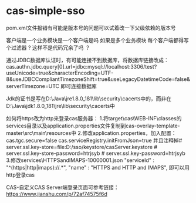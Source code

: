 # cas-simple-sso

pom.xml文件报错有可能是版本号的问题可以试着改一下父级依赖的版本号

客户端是一个业务模块是一个客户端是吗 如果是多个业务模块 每个客户端都得写个过滤器 ? 这样不是代码冗余了吗 ？

通过JDBC数据库认证时，有可能连接不到数据库，将数据库链接改成：
cas.authn.jdbc.query[0].url=jdbc:mysql://localhost:3306/test?useUnicode=true&characterEncoding=UTF-8&useJDBCCompliantTimezoneShift=true&useLegacyDatetimeCode=false&serverTimezone=UTC
即可连接数据库

Jdk的证书是写在D:\Java\jre1.8.0_181\lib\security\cacerts中的，而非在D:\Java\jdk1.8.0_181\jre\lib\security\cacerts中

如何将https改为http来登录cas服务器：
1.将target\cas\WEB-INF\classes的services目录以及application.properties文件复制到cas-overlay-template-master\src\main\resources中
2.修改application.properties，加入配置：
  cas.tgc.secure=false
  cas.serviceRegistry.initFromJson=true
  并且注释掉# server.ssl.key-store=file:D:/sso/keystore/casServer.keystore
           # server.ssl.key-store-password=htrjsyb
           # server.ssl.key-password=htrjsyb
3.修改services\HTTPSandIMAPS-10000001.json
      "serviceId" : "^(https|http|imaps)://.*",
 	    "name" : "HTTPS and HTTP and IMAPS",
即可以用http登录cas

CAS-自定义CAS Server端登录页面可参考链接：https://www.jianshu.com/p/72af74575f6d
